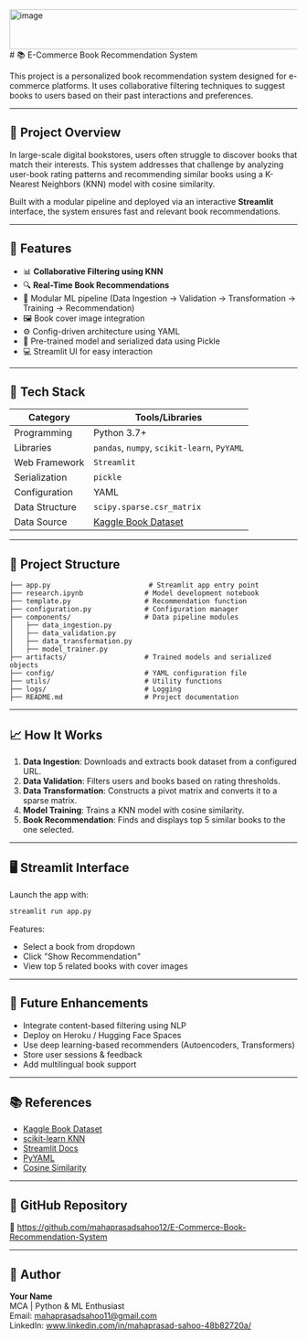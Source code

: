 <img width="1258" height="70" alt="image" src="https://github.com/user-attachments/assets/fba9dcd2-5e52-4578-ac62-1aa6a0373ca1" />
# 📚 E-Commerce Book Recommendation System

This project is a personalized book recommendation system designed for e-commerce platforms. It uses collaborative filtering techniques to suggest books to users based on their past interactions and preferences.

---

## 🚀 Project Overview

In large-scale digital bookstores, users often struggle to discover books that match their interests. This system addresses that challenge by analyzing user-book rating patterns and recommending similar books using a K-Nearest Neighbors (KNN) model with cosine similarity.

Built with a modular pipeline and deployed via an interactive **Streamlit** interface, the system ensures fast and relevant book recommendations.

---

## 🧠 Features

- 📊 **Collaborative Filtering using KNN**
- 🔍 **Real-Time Book Recommendations**
- 🧩 Modular ML pipeline (Data Ingestion → Validation → Transformation → Training → Recommendation)
- 🖼️ Book cover image integration
- ⚙️ Config-driven architecture using YAML
- 🧠 Pre-trained model and serialized data using Pickle
- 💻 Streamlit UI for easy interaction

---

## 🧰 Tech Stack

| Category         | Tools/Libraries                               |
|------------------|------------------------------------------------|
| Programming      | Python 3.7+                                    |
| Libraries        | `pandas`, `numpy`, `scikit-learn`, `PyYAML`    |
| Web Framework    | `Streamlit`                                    |
| Serialization    | `pickle`                                       |
| Configuration    | YAML                                           |
| Data Structure   | `scipy.sparse.csr_matrix`                      |
| Data Source      | [Kaggle Book Dataset](https://www.kaggle.com/datasets/ra4u12/bookrecommendation)

---

## 📂 Project Structure

```
├── app.py                        # Streamlit app entry point
├── research.ipynb               # Model development notebook
├── template.py                  # Recommendation function
├── configuration.py             # Configuration manager
├── components/                  # Data pipeline modules
│   ├── data_ingestion.py
│   ├── data_validation.py
│   ├── data_transformation.py
│   ├── model_trainer.py
├── artifacts/                   # Trained models and serialized objects
├── config/                      # YAML configuration file
├── utils/                       # Utility functions
├── logs/                        # Logging
├── README.md                    # Project documentation
```

---

## 📈 How It Works

1. **Data Ingestion**: Downloads and extracts book dataset from a configured URL.
2. **Data Validation**: Filters users and books based on rating thresholds.
3. **Data Transformation**: Constructs a pivot matrix and converts it to a sparse matrix.
4. **Model Training**: Trains a KNN model with cosine similarity.
5. **Book Recommendation**: Finds and displays top 5 similar books to the one selected.

---

## 🖥️ Streamlit Interface

Launch the app with:
```bash
streamlit run app.py
```

Features:
- Select a book from dropdown
- Click "Show Recommendation"
- View top 5 related books with cover images

---

## 🔮 Future Enhancements

- Integrate content-based filtering using NLP
- Deploy on Heroku / Hugging Face Spaces
- Use deep learning-based recommenders (Autoencoders, Transformers)
- Store user sessions & feedback
- Add multilingual book support

---

## 📚 References

- [Kaggle Book Dataset](https://www.kaggle.com/datasets/ra4u12/bookrecommendation)
- [scikit-learn KNN](https://scikit-learn.org/stable/modules/neighbors.html)
- [Streamlit Docs](https://docs.streamlit.io)
- [PyYAML](https://pyyaml.org)
- [Cosine Similarity](https://en.wikipedia.org/wiki/Cosine_similarity)

---

## 🔗 GitHub Repository

🔗 https://github.com/mahaprasadsahoo12/E-Commerce-Book-Recommendation-System


---

## 🙌 Author

**Your Name**  
MCA | Python & ML Enthusiast  
Email: mahaprasadsahoo11@gmail.com  
LinkedIn: www.linkedin.com/in/mahaprasad-sahoo-48b82720a/

